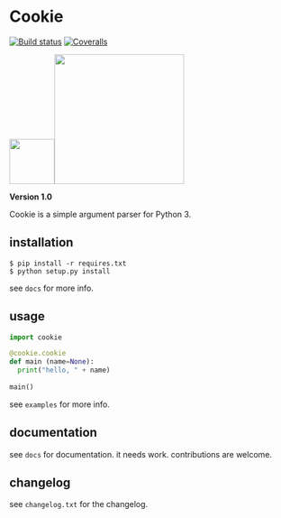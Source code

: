 # Cookie
 [![Build status](https://ci.appveyor.com/api/projects/status/pjxh5g91jpbh7t84?svg=true)](https://ci.appveyor.com/project/tygerbytes/resourcefitness) 
[![Coveralls](https://coveralls.io/repos/github/tygerbytes/ResourceFitness/badge.svg?branch=master)](https://coveralls.io/github/tygerbytes/ResourceFitness?branch=master) 

<img src="https://openclipart.org/download/249534/1464300474.svg" width=80><img src="
https://www.python.org/static/community_logos/python-logo-master-v3-TM.png" width="230"/>

**Version 1.0**

Cookie is a simple argument parser for Python 3.

## installation
```
$ pip install -r requires.txt
$ python setup.py install
```
see `docs` for more info.

## usage
```python
import cookie

@cookie.cookie
def main (name=None):
  print("hello, " + name)
  
main()
```
see `examples` for more info.

## documentation
see `docs` for documentation.
it needs work. contributions are welcome.

## changelog
see `changelog.txt` for the changelog.

